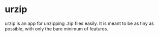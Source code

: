 
urzip
====

urzip is an app for unzipping .zip files easily.  It is meant to be as tiny as
possible, with only the bare minimum of features.

